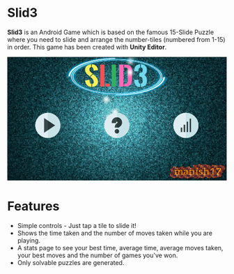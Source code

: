 # Slid3
**Slid3** is an Android Game which is based on the famous 15-Slide Puzzle where you need to slide and arrange the number-tiles (numbered from 1-15) in order. This game has been created with **Unity Editor**.

![Main Screen](https://github.com/iammanish17/Slid3/blob/master/Assets/Publication/mainscreen.png)

# Features
* Simple controls - Just tap a tile to slide it!
* Shows the time taken and the number of moves taken while you are playing.
* A stats page to see your best time, average time, average moves taken, your best moves and the number of games you've won.
* Only solvable puzzles are generated.
